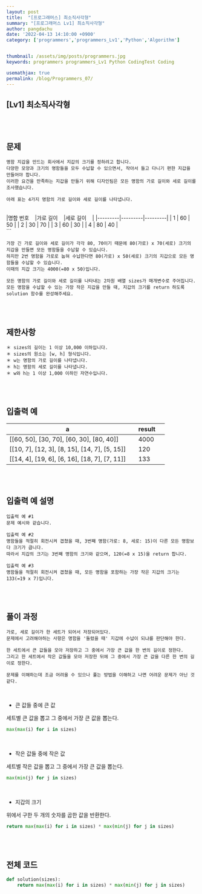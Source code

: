 ```yaml
---
layout: post
title:  "[프로그래머스] 최소직사각형"
summary: "[프로그래머스 Lv1] 최소직사각형"
author: pangdachu
date: '2022-04-13 14:10:00 +0900'
category: ['programmers','programmers_Lv1','Python','Algorithm']


thumbnail: /assets/img/posts/programmers.jpg
keywords: programmers programmers_Lv1 Python CodingTest Coding

usemathjax: true
permalink: /blog/Programmers_07/
---
```


## [Lv1] 최소직사각형
<br>
<br>


문제
---------
```
명함 지갑을 만드는 회사에서 지갑의 크기를 정하려고 합니다.            
다양한 모양과 크기의 명함들을 모두 수납할 수 있으면서, 작아서 들고 다니기 편한 지갑을 만들어야 합니다.         
이러한 요건을 만족하는 지갑을 만들기 위해 디자인팀은 모든 명함의 가로 길이와 세로 길이를 조사했습니다.         
              
아래 표는 4가지 명함의 가로 길이와 세로 길이를 나타냅니다.                                                    
```
<br>
|명함 번호&nbsp;&nbsp;&nbsp;&nbsp;|가로 길이&nbsp;&nbsp;&nbsp;&nbsp;|세로 길이&nbsp;&nbsp;&nbsp;&nbsp;|          
|---------|---------|---------|
|  1  |  60  |  50  | 
|  2  |  30  |  70  | 
|  3  |  60  |  30  | 
|  4  |  80  |  40  |
<br>
```

```
가장 긴 가로 길이와 세로 길이가 각각 80, 70이기 때문에 80(가로) x 70(세로) 크기의 지갑을 만들면 모든 명함들을 수납할 수 있습니다.          
하지만 2번 명함을 가로로 눕혀 수납한다면 80(가로) x 50(세로) 크기의 지갑으로 모든 명함들을 수납할 수 있습니다.           
이때의 지갑 크기는 4000(=80 x 50)입니다.
                     
모든 명함의 가로 길이와 세로 길이를 나타내는 2차원 배열 sizes가 매개변수로 주어집니다.        
모든 명함을 수납할 수 있는 가장 작은 지갑을 만들 때, 지갑의 크기를 return 하도록 solution 함수를 완성해주세요.                                                                   
```
<br>
<br>

제한사항
---------
```
＊ sizes의 길이는 1 이상 10,000 이하입니다.
＊ sizes의 원소는 [w, h] 형식입니다.
＊ w는 명함의 가로 길이를 나타냅니다.
＊ h는 명함의 세로 길이를 나타냅니다.
＊ w와 h는 1 이상 1,000 이하인 자연수입니다.   
```
<br>
<br>

입출력 예
---------

|a&nbsp;&nbsp;&nbsp;&nbsp;|result&nbsp;&nbsp;&nbsp;&nbsp;|          
|---------|---------|
|  [[60, 50], [30, 70], [60, 30], [80, 40]]  &nbsp;&nbsp;&nbsp;|  4000  | 
|  [[10, 7], [12, 3], [8, 15], [14, 7], [5, 15]]  &nbsp;&nbsp;&nbsp;|  120  |
|  [[14, 4], [19, 6], [6, 16], [18, 7], [7, 11]]  &nbsp;&nbsp;&nbsp;|  133  |   

<br>
<br>

입출력 예 설명
---------
```
입출력 예 #1         
문제 예시와 같습니다.             

입출력 예 #2
명함들을 적절히 회전시켜 겹쳤을 때, 3번째 명함(가로: 8, 세로: 15)이 다른 모든 명함보다 크기가 큽니다.          
따라서 지갑의 크기는 3번째 명함의 크기와 같으며, 120(=8 x 15)을 return 합니다.         
               
입출력 예 #3                
명함들을 적절히 회전시켜 겹쳤을 때, 모든 명함을 포함하는 가장 작은 지갑의 크기는 133(=19 x 7)입니다.        
```
            
<br>
<br>

풀이 과정
---------
```
가로, 세로 길이가 한 세트가 되어서 저장되어있다.                
문제에서 고려해야하는 사항은 명함을 '돌렸을 때' 지갑에 수납이 되냐를 판단해야 한다.             

한 세트에서 큰 값들을 모아 저장하고 그 중에서 가장 큰 값을 한 변의 길이로 정한다.            
그리고 한 세트에서 작은 값들을 모아 저장한 뒤에 그 중에서 가장 큰 값을 다른 한 변의 길이로 정한다.          

문제를 이해하는데 조금 어려울 수 있으나 풀는 방법을 이해하고 나면 어려운 문제가 아닌 것 같다.      
```
<br>

* 큰 값들 중에 큰 값         

세트별 큰 값을 뽑고 그 중에서 가장 큰 값을 뽑는다.                     

```python
max(max(i) for i in sizes)
```
<br>

* 작은 값들 중에 작은 값            

세트별 작은 값을 뽑고 그 중에서 가장 큰 값을 뽑는다.                     

```python
max(min(j) for j in sizes)
```
<br>

* 지갑의 크기                           

위에서 구한 두 개의 숫자를 곱한 값을 반환한다.           

```python
return max(max(i) for i in sizes) * max(min(j) for j in sizes)
```

<br>
<br>

전체 코드
---------
```python
def solution(sizes):
    return max(max(i) for i in sizes) * max(min(j) for j in sizes)
```

